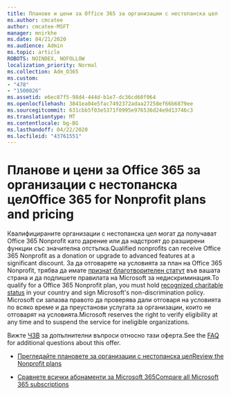 ```yaml
---
title: Планове и цени за Office 365 за организации с нестопанска цел
ms.author: cmcatee
author: cmcatee-MSFT
manager: mnirkhe
ms.date: 04/21/2020
ms.audience: Admin
ms.topic: article
ROBOTS: NOINDEX, NOFOLLOW
localization_priority: Normal
ms.collection: Adm_O365
ms.custom:
- "478"
- "1500026"
ms.assetid: e6ec87f5-98d4-444d-b1e7-dc36cd60f064
ms.openlocfilehash: 3841ea04e5fac7492372adaa27258ef66b6879ee
ms.sourcegitcommit: 631cbb5f03e5371f0995e976536d24e9d13746c3
ms.translationtype: MT
ms.contentlocale: bg-BG
ms.lasthandoff: 04/22/2020
ms.locfileid: "43761551"
---
```

# <a name="office-365-for-nonprofit-plans-and-pricing"></a><span data-ttu-id="be161-102">Планове и цени за Office 365 за организации с нестопанска цел</span><span class="sxs-lookup"><span data-stu-id="be161-102">Office 365 for Nonprofit plans and pricing</span></span>

<span data-ttu-id="be161-103">Квалифицираните организации с нестопанска цел могат да получават Office 365 Nonprofit като дарение или да надстроят до разширени функции със значителна отстъпка.</span><span class="sxs-lookup"><span data-stu-id="be161-103">Qualified nonprofits can receive Office 365 Nonprofit as a donation or upgrade to advanced features at a significant discount.</span></span> <span data-ttu-id="be161-104">За да отговаряте на условията за план на Office 365 Nonprofit, трябва да имате [признат благотворителен статут](https://go.microsoft.com/fwlink/p/?LinkID=330253) във вашата страна и да подпишете правилата на Microsoft за недискриминация.</span><span class="sxs-lookup"><span data-stu-id="be161-104">To qualify for a Office 365 Nonprofit plan, you must hold [recognized charitable status](https://go.microsoft.com/fwlink/p/?LinkID=330253) in your country and sign Microsoft's non-discrimination policy.</span></span> <span data-ttu-id="be161-105">Microsoft си запазва правото да проверява дали отговаря на условията по всяко време и да преустанови услугата за организации, които не отговарят на условията.</span><span class="sxs-lookup"><span data-stu-id="be161-105">Microsoft reserves the right to verify eligibility at any time and to suspend the service for ineligible organizations.</span></span>
  
<span data-ttu-id="be161-106">Вижте [ЧЗВ](https://products.office.com/nonprofit/office-365-nonprofit) за допълнителни въпроси относно тази оферта.</span><span class="sxs-lookup"><span data-stu-id="be161-106">See the [FAQ](https://products.office.com/nonprofit/office-365-nonprofit) for additional questions about this offer.</span></span>
  
- [<span data-ttu-id="be161-107">Прегледайте плановете за организации с нестопанска цел</span><span class="sxs-lookup"><span data-stu-id="be161-107">Review the Nonprofit plans</span></span>](https://products.office.com/nonprofit/office-365-nonprofit-plans-and-pricing?tab=1)

- [<span data-ttu-id="be161-108">Сравнете всички абонаменти за Microsoft 365</span><span class="sxs-lookup"><span data-stu-id="be161-108">Compare all Microsoft 365 subscriptions</span></span>](https://products.office.com/business/compare-more-office-365-for-business-plans)